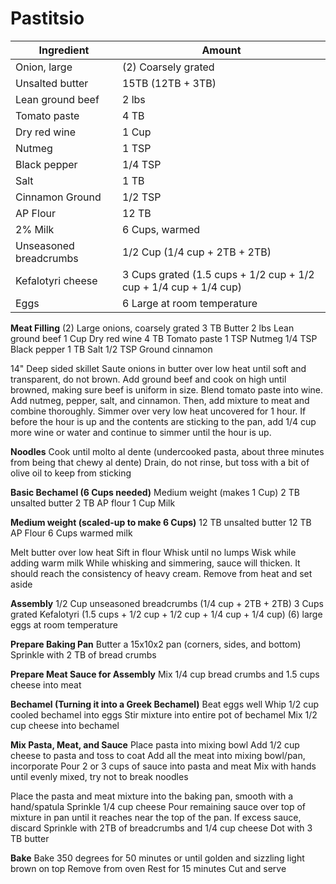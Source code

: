 Pastitsio
=========

Ingredient | Amount
-|-
Onion, large | (2) Coarsely grated
Unsalted butter | 15TB (12TB + 3TB)
Lean ground beef | 2 lbs
Tomato paste | 4 TB
Dry red wine | 1 Cup
Nutmeg | 1 TSP
Black pepper | 1/4 TSP
Salt | 1 TB
Cinnamon Ground | 1/2 TSP
AP Flour | 12 TB
2% Milk | 6 Cups, warmed 
Unseasoned breadcrumbs | 1/2 Cup (1/4 cup + 2TB + 2TB)
Kefalotyri cheese | 3 Cups grated  (1.5 cups + 1/2 cup + 1/2 cup + 1/4 cup + 1/4 cup)
Eggs | 6 Large at room temperature

**Meat Filling**
(2) Large onions, coarsely grated
3 TB Butter
2 lbs Lean ground beef
1 Cup Dry red wine
4 TB Tomato paste
1 TSP Nutmeg
1/4 TSP Black pepper
1 TB Salt
1/2 TSP Ground cinnamon

14" Deep sided skillet
Saute onions in butter over low heat until soft and transparent, do not brown.
Add ground beef and cook on high until browned, making sure beef is uniform in size.
Blend tomato paste into wine. Add nutmeg, pepper, salt, and cinnamon. Then, add mixture to meat and combine thoroughly.
Simmer over very low heat uncovered for 1 hour. If before the hour is up and the contents are sticking to the pan, add 1/4 cup more wine or water and continue to simmer until the hour is up.

**Noodles**
Cook until molto al dente (undercooked pasta, about three minutes from being that chewy al dente)
Drain, do not rinse, but toss with a bit of olive oil to keep from sticking

**Basic Bechamel (6 Cups needed)**
Medium weight (makes 1 Cup)
2 TB unsalted butter
2 TB AP flour
1 Cup Milk

**Medium weight (scaled-up to make 6 Cups)**
12 TB unsalted butter
12 TB AP Flour
6 Cups warmed milk

Melt butter over low heat
Sift in flour
Whisk until no lumps
Wisk while adding warm milk
While whisking and simmering, sauce will thicken. It should reach the consistency of heavy cream.
Remove from heat and set aside

**Assembly**
1/2 Cup unseasoned breadcrumbs (1/4 cup + 2TB + 2TB)
3 Cups grated Kefalotyri (1.5 cups + 1/2 cup + 1/2 cup + 1/4 cup + 1/4 cup)
(6) large eggs at room temperature

**Prepare Baking Pan**
Butter a 15x10x2 pan (corners, sides, and bottom)
Sprinkle with 2 TB of bread crumbs

**Prepare Meat Sauce for Assembly**
Mix 1/4 cup bread crumbs and 1.5 cups cheese into meat

**Bechamel (Turning it into a Greek Bechamel)**
Beat eggs well
Whip 1/2 cup cooled bechamel into eggs
Stir mixture into entire pot of bechamel
Mix 1/2 cup cheese into bechamel

**Mix Pasta, Meat, and Sauce**
Place pasta into mixing bowl
Add 1/2 cup cheese to pasta and toss to coat
Add all the meat into mixing bowl/pan, incorporate
Pour 2 or 3 cups of sauce into pasta and meat
Mix with hands until evenly mixed, try not to break noodles

Place the pasta and meat mixture into the baking pan, smooth with a hand/spatula
Sprinkle 1/4 cup cheese
Pour remaining sauce over top of mixture in pan until it reaches near the top of the pan. If excess sauce, discard
Sprinkle with 2TB of breadcrumbs and 1/4 cup cheese
Dot with 3 TB butter

**Bake**
Bake 350 degrees for 50 minutes or until golden and sizzling light brown on top
Remove from oven
Rest for 15 minutes
Cut and serve
